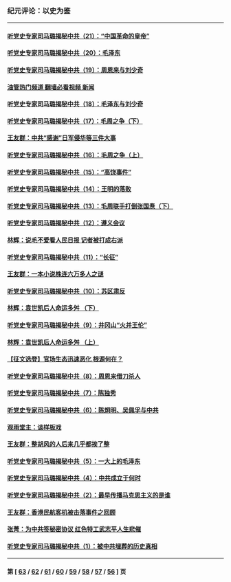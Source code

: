 ### 纪元评论：以史为鉴
---
#### [听党史专家司马璐揭秘中共（21）：“中国革命的皇帝”](../../pages/nsc1028/n13850794.md?10230330) 
#### [听党史专家司马璐揭秘中共（20）：毛泽东](../../pages/nsc1028/n13850194.md?10230330) 
#### [听党史专家司马璐揭秘中共（19）：周恩来与刘少奇](../../pages/nsc1028/n13849324.md?10230330) 
#### [油管热门频道 翻墙必看视频 新闻](ok?10230330)
#### [听党史专家司马璐揭秘中共（18）：毛泽东与刘少奇](../../pages/nsc1028/n13847834.md?10230330) 
#### [听党史专家司马璐揭秘中共（17）：毛周之争（下）](../../pages/nsc1028/n13842967.md?10230330) 
#### [王友群：中共“感谢”日军侵华等三件大事](../../pages/nsc1028/n13842025.md?10230330) 
#### [听党史专家司马璐揭秘中共（16）：毛周之争（上）](../../pages/nsc1028/n13842192.md?10230330) 
#### [听党史专家司马璐揭秘中共（15）：“高饶事件”](../../pages/nsc1028/n13841710.md?10230330) 
#### [听党史专家司马璐揭秘中共（14）：王明的落败](../../pages/nsc1028/n13841263.md?10230330) 
#### [听党史专家司马璐揭秘中共（13）：毛周联手打倒张国焘（下）](../../pages/nsc1028/n13840885.md?10230330) 
#### [听党史专家司马璐揭秘中共（12）：遵义会议](../../pages/nsc1028/n13839111.md?10230330) 
#### [林辉：说毛不爱看人民日报 记者被打成右派](../../pages/nsc1028/n13838921.md?10230330) 
#### [听党史专家司马璐揭秘中共（11）：“长征”](../../pages/nsc1028/n13838284.md?10230330) 
#### [王友群：一本小说株连六万多人之谜](../../pages/nsc1028/n13837520.md?10230330) 
#### [听党史专家司马璐揭秘中共（10）：苏区肃反](../../pages/nsc1028/n13837427.md?10230330) 
#### [林辉：袁世凯后人命运多舛 （下）](../../pages/nsc1028/n13837104.md?10230330) 
#### [听党史专家司马璐揭秘中共（9）：井冈山“火并王伦”](../../pages/nsc1028/n13836688.md?10230330) 
#### [林辉：袁世凯后人命运多舛 （上）](../../pages/nsc1028/n13836356.md?10230330) 
#### [【征文选登】官场生态迅速恶化 根源何在？](../../pages/nsc1028/n13836119.md?10230330) 
#### [听党史专家司马璐揭秘中共（8）：周恩来借刀杀人](../../pages/nsc1028/n13834429.md?10230330) 
#### [听党史专家司马璐揭秘中共（7）：陈独秀](../../pages/nsc1028/n13833408.md?10230330) 
#### [听党史专家司马璐揭秘中共（6）：陈炯明、吴佩孚与中共](../../pages/nsc1028/n13832892.md?10230330) 
#### [观雨堂主：谈样板戏](../../pages/nsc1028/n13832322.md?10230330) 
#### [王友群：整胡风的人后来几乎都挨了整](../../pages/nsc1028/n13831611.md?10230330) 
#### [听党史专家司马璐揭秘中共（5）：一大上的毛泽东](../../pages/nsc1028/n13831107.md?10230330) 
#### [听党史专家司马璐揭秘中共（4）：中共成立于何时](../../pages/nsc1028/n13830200.md?10230330) 
#### [听党史专家司马璐揭秘中共（2）：最早传播马克思主义的是谁](../../pages/nsc1028/n13828110.md?10230330) 
#### [王友群：香港民航客机被击落事件之回顾](../../pages/nsc1028/n13827378.md?10230330) 
#### [张菁：为中共签秘密协议 红色特工武志平人生悲催](../../pages/nsc1028/n13827761.md?10230330) 
#### [听党史专家司马璐揭秘中共（1）：被中共埋葬的历史真相](../../pages/nsc1028/n13827490.md?10230330) 

---
#### 第 [ [63](./63.md?10230330) / [62](./62.md?10230330) / [61](./61.md?10230330) / [60](./60.md?10230330) / [59](./59.md?10230330) / [58](./58.md?10230330) / [57](./57.md?10230330) / [56](./56.md?10230330) ] 页
